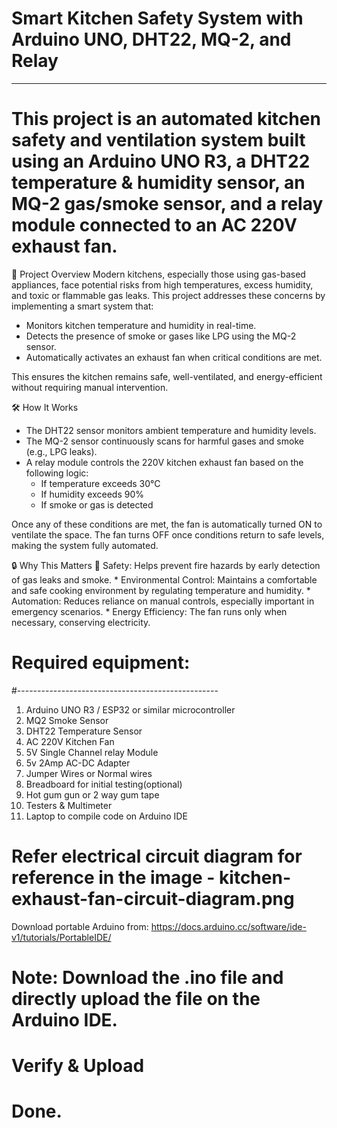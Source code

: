 # Smart Kitchen Safety System with Arduino UNO, DHT22, MQ-2, and Relay
----------------------------------------------------------------------------
# This project is an automated kitchen safety and ventilation system built using an Arduino UNO R3, a DHT22 temperature & humidity sensor, an MQ-2 gas/smoke sensor, and a relay module connected to an AC 220V exhaust fan.

🚀 Project Overview
Modern kitchens, especially those using gas-based appliances, face potential risks from high temperatures, excess humidity, and toxic or flammable gas leaks. This project addresses these concerns by implementing a smart system that:

  * Monitors kitchen temperature and humidity in real-time.
  * Detects the presence of smoke or gases like LPG using the MQ-2 sensor.
  * Automatically activates an exhaust fan when critical conditions are met.

This ensures the kitchen remains safe, well-ventilated, and energy-efficient without requiring manual intervention.

🛠️ How It Works
  * The DHT22 sensor monitors ambient temperature and humidity levels.
  * The MQ-2 sensor continuously scans for harmful gases and smoke (e.g., LPG leaks).
  * A relay module controls the 220V kitchen exhaust fan based on the following logic:
      * If temperature exceeds 30°C
      * If humidity exceeds 90%
      * If smoke or gas is detected

Once any of these conditions are met, the fan is automatically turned ON to ventilate the space.
The fan turns OFF once conditions return to safe levels, making the system fully automated.

🔒 Why This Matters
🔐 Safety: Helps prevent fire hazards by early detection of gas leaks and smoke.
    * Environmental Control: Maintains a comfortable and safe cooking environment by regulating temperature and humidity.
    * Automation: Reduces reliance on manual controls, especially important in emergency scenarios.
    * Energy Efficiency: The fan runs only when necessary, conserving electricity.

# Required equipment:
#--------------------------------------------------
1. Arduino UNO R3 / ESP32 or similar microcontroller
2. MQ2 Smoke Sensor
3. DHT22 Temperature Sensor
4. AC 220V Kitchen Fan
5. 5V Single Channel relay Module
6. 5v 2Amp AC-DC Adapter
7. Jumper Wires or Normal wires
8. Breadboard for initial testing(optional)
9. Hot gum gun or 2 way gum tape
10. Testers & Multimeter
11. Laptop to compile code on Arduino IDE

# Refer electrical circuit diagram for reference in the image - kitchen-exhaust-fan-circuit-diagram.png

Download portable Arduino from: https://docs.arduino.cc/software/ide-v1/tutorials/PortableIDE/

# Note: Download the .ino file and directly upload the file on the Arduino IDE.
# Verify & Upload

# Done.
